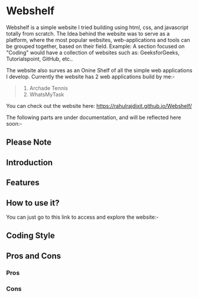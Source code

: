 # Webshelf
Webshelf is a simple website I tried building using html, css, and javascript totally from scratch. The Idea behind the website was to serve as a platform, where the most popular websites, web-applications and tools can be grouped together, based on their field. Example: A section focused on "Coding" would have a collection of websites such as: GeeksforGeeks, Tutorialspoint, GitHub, etc..

The website also surves as an Onine Shelf of all the simple web applications I develop. Currently the website has 2 web applications build by me:-
> 1) Archade Tennis
> 2) WhatsMyTask

You can check out the website here: https://rahulrajdixit.github.io/Webshelf/

The following parts are under documentation, and will be reflected here soon:-

## **Please Note**


## **Introduction**


## **Features**


## **How to use it?**
You can just go to this link to access and explore the website:-


## **Coding Style**


## **Pros and Cons**


### **Pros**

### **Cons**
